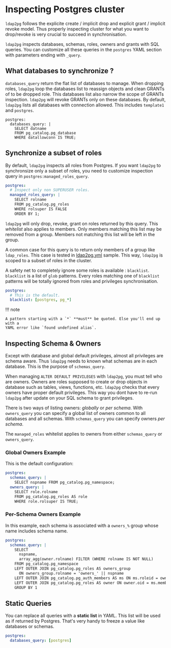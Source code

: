 <h1>Inspecting Postgres cluster</h1>

`ldap2pg` follows the explicite create / implicit drop and explicit grant /
implicit revoke model. Thus properly inspecting cluster for what you want to
drop/revoke is very crucial to succeed in synchronisation.

`ldap2pg` inspects databases, schemas, roles, owners and grants with SQL
queries. You can customize all these queries in the `postgres` YAML section with
parameters ending with `_query`.


## What databases to synchronize ?

`databases_query` return the flat list of databases to manage. When dropping
roles, `ldap2pg` loop the databases list to reassign objects and clean GRANTs of
to be dropped role. This databases list also narrow the scope of GRANTs
inspection. `ldap2pg` will revoke GRANTs only on these databases. By default,
`ldap2pg` lists all databases with connection allowed. This includes
 `template1` and `postgres`.

```
postgres:
  databases_query: |
    SELECT datname
    FROM pg_catalog.pg_database
    WHERE datallowconn IS TRUE;
```


## Synchronize a subset of roles

By default, `ldap2pg` inspects all roles from Postgres. If you want `ldap2pg` to
synchronsize only a subset of roles, you need to customize inspection query in
`postgres:managed_roles_query`.

``` yaml
postgres:
  # Inspect only non SUPERUSER roles.
  managed_roles_query: |
    SELECT rolname
    FROM pg_catalog.pg_roles
    WHERE rolsuper IS FALSE
    ORDER BY 1;
```

`ldap2pg` will only drop, revoke, grant on roles returned by this query. This
*whitelist* also applies to members. Only members matching this list may be
removed from a group. Members not matching this list will be left in the group.

A common case for this query is to return only members of a group like
`ldap_roles`. This case is tested in
[ldap2pg.yml](https://github.com/dalibo/ldap2pg/blob/master/ldap2pg.yml) sample.
This way, `ldap2pg` is scoped to a subset of roles in the cluster.

A safety net to completely ignore some roles is available : `blacklist`.
`blacklist` is a list of `glob` patterns. Every roles matching one of
`blacklist` patterns will be totally ignored from roles and privileges
synchronisation.

``` yaml
postgres:
  # This is the default.
  blacklist: [postgres, pg_*]
```


!!! note

    A pattern starting with a `*` **must** be quoted. Else you'll end up with a
    YAML error like `found undefined alias`.


## Inspecting Schema & Owners

Except with database and global default privileges, almost all privileges are
schema aware. Thus `ldap2pg` needs to known what schemas are in each database.
This is the purpose of `schemas_query`.

When managing `ALTER DEFAULT PRIVILEGES` with `ldap2pg`, you must tell who are
owners. Owners are roles supposed to create or drop objects in database such as
tables, views, functions, etc. `ldap2pg` checks that every owners have proper
default privileges. This way you dont have to re-run `ldap2pg` after update on
your SQL schema to grant privileges.

There is two ways of listing owners: *globally* or *per schema*. With
`owners_query` you can specify a global list of owners common to all databases
and all schemas. With `schemas_query` you can specify owners *per schema*.

The `managed_roles` whitelist applies to owners from either `schemas_query` or
`owners_query`.


### Global Owners Example

This is the default configuration:

``` yaml
postgres:
  schemas_query: |
    SELECT nspname FROM pg_catalog.pg_namespace;
  owners_query: |
    SELECT role.rolname
    FROM pg_catalog.pg_roles AS role
    WHERE role.rolsuper IS TRUE;
```


### Per-Schema Owners Example

In this example, each schema is associated with a `owners_%` group whose name
includes schema name.

``` yaml
postgres:
  schemas_query: |
    SELECT
      nspname,
      array_agg(owner.rolname) FILTER (WHERE rolname IS NOT NULL)
    FROM pg_catalog.pg_namespace
    LEFT OUTER JOIN pg_catalog.pg_roles AS owners_group
      ON owners_group.rolname = 'owners_' || nspname
    LEFT OUTER JOIN pg_catalog.pg_auth_members AS ms ON ms.roleid = owners_group.oid
    LEFT OUTER JOIN pg_catalog.pg_roles AS owner ON owner.oid = ms.member
    GROUP BY 1
```


## Static Queries

You can replace all queries with a **static list** in YAML. This list will be
used as if returned by Postgres. That's very handy to freeze a value like
databases or schemas.

``` yaml
postgres:
  databases_query: [postgres]
```
